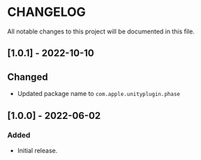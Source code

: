 # CHANGELOG
All notable changes to this project will be documented in this file.

## [1.0.1] - 2022-10-10
## Changed
- Updated package name to `com.apple.unityplugin.phase`

## [1.0.0] - 2022-06-02
### Added
- Initial release.

